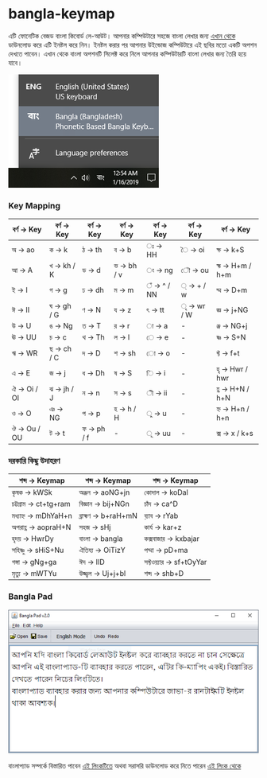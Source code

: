 # bangla-keymap
এটি ফোনেটিক বেজড বাংলা কিবোর্ড লে-আউট। আপনার কম্পিউটারে সহজে বাংলা লেখার জন্য [এখান থেকে](https://github.com/mahabubulhasan/bangla-keymap/releases/latest) ডাউনলোড করে এটি ইনষ্টল করে নিন। ইনষ্টল করার পর আপনার উইন্ডোজ কম্পিউটারে এই ছবির মতো একটি অপশন দেখতে পাবেন। এখান থেকে বাংলা অপশনটি সিলেক্ট করে নিলে আপনার কম্পিউটারটি বাংলা লেখার জন্য তৈরি হয়ে যাবে।

![Keyboard Selection](screenshot-1.png)

### Key Mapping

| বর্ণ → Key | বর্ণ → Key | বর্ণ → Key | বর্ণ → Key | বর্ণ → Key | বর্ণ → Key | বর্ণ → Key |
| - | - | - | - | - | - | - |
| অ → ao | ক → k | ঠ → th | ব → b | ঃ → HH | ৈ → oi | ক্ষ → k+S
| আ → A | খ → kh / K | ড → d | ভ → bh / v | ং → ng | ৌ → ou | হ্ম → H+m / h+m
| ই → I | গ → g | ঢ → dh | ম → m | ঁ → ^ / NN | ্ → + / w | দ্ম → D+m
| ঈ → II | ঘ → gh / G | ণ → N | য → z | ৎ → tt | ৃ → wr / W | জ্ঞ → j+NG
| উ → U | ঙ → Ng | ত → T | র → r | া → a | - | ঞ্জ → NG+j
| ঊ → UU | চ → c | থ → Th | ল → l | ে → e | - | ষ্ণ → S+N
| ঋ → WR | ছ → ch / C | দ → D | শ → sh | ো → o | - | ফ্ট → f+t
| এ → E | জ → j | ধ → Dh | ষ → S | ি → i | - | হৃ → Hwr / hwr
| ঐ → Oi / OI | ঝ → jh / J | ন → n | স → s | ী → ii | - | হ্ণ → H+N / h+N
| ও → O | ঞ → NG | প → p | হ → h / H | ু → u | - | হ্ন → H+n / h+n
| ঔ → Ou / OU | ট → t | ফ → ph / f | - | ূ → uu | - | ক্স → x / k+s

### দরকারি কিছু উদাহরণ

| শব্দ → Keymap | শব্দ → Keymap | শব্দ → Keymap|
| - | - | - |
| কৃষক → kWSk | অঞ্জন → aoNG+jn | কোদাল → koDal
| চট্টগ্রাম → ct+tg+ram | বিজ্ঞান → bij+NGn | চাঁদ → ca^D
| মধ্যাহ্ন → mDhYaH+n | ব্রাহ্মণ → b+raH+mN | ব়্যাব → rYab
| অপরাহ্ণ → aopraH+N | সহজ → sHj | কার্য → kar+z
| হৃদয় → HwrDy | বাংলা → bangla | কক্সবাজার → kxbajar
| সহিষ্ণু → sHiS+Nu | ঐতিয্য → OiTizY | পদ্মা → pD+ma
| গঙ্গা → gNg+ga | ঈদ → IID | সফ্টওয়্যার → sf+tOyYar |
| মৃত্যু → mWTYu | উজ্জ্বল → Uj+j+bl | শব্দ → shb+D |

### Bangla Pad

![Keyboard Selection](banglapad.png)

বাংলাপ্যাড সম্পর্কে বিস্তারিত পাবেন [এই লিংকটিতে](https://uzzal.wordpress.com/2012/02/17/bangla-pad-updated) অথবা সরাসরি ডাউনলোড করে নিতে পারেন [এই লিংক থেকে](https://1drv.ms/f/s!AqnPPGw11COJghqGgUPHsfJCy931)

































